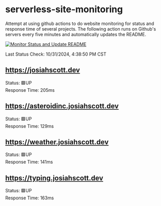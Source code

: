 # serverless-site-monitoring
Attempt at using github actions to do website monitoring for status and response time of several projects. The following action runs on Github's servers every five minutes and automatically updates the README.  

[![Monitor Status and Update README](https://github.com/JosiahSco/serverless-site-monitoring/actions/workflows/monitor.yaml/badge.svg)](https://github.com/JosiahSco/serverless-site-monitoring/actions/workflows/monitor.yaml)

Last Status Check: 10/31/2024, 4:38:50 PM CST

## https://josiahscott.dev
Status: 🟩UP  
Response Time: 205ms

## https://asteroidinc.josiahscott.dev
Status: 🟩UP  
Response Time: 129ms

## https://weather.josiahscott.dev
Status: 🟩UP  
Response Time: 141ms

## https://typing.josiahscott.dev
Status: 🟩UP  
Response Time: 163ms

